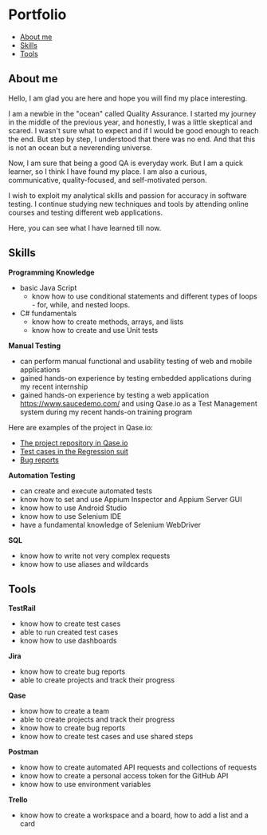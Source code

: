# Portfolio
 * [About me](#about-me)
 * [Skills](#skills)
 * [Tools](#tools)
 
## About me
Hello, I am glad you are here and hope you will find my place interesting. 

I am a newbie in the "ocean" called Quality Assurance. I started my journey in the middle of the previous year, and honestly, I was a little skeptical and scared. I wasn't sure what to expect and if I would be good enough to reach the end. But step by step, I understood that there was no end. And that this is not an ocean but a neverending universe.

Now, I am sure that being a good QA is everyday work. But I am a quick learner, so I think I have found my place. I am also a curious, communicative, quality-focused, and self-motivated person.

I wish to exploit my analytical skills and passion for accuracy in software testing. I continue studying new techniques and tools by attending online courses and testing different web applications.

Here, you can see what I have learned till now.
 
 ## Skills
 __Programming Knowledge__
  * basic Java Script
    - know how to use conditional statements and different types of loops - for, while, and nested loops.
  * C# fundamentals
    - know how to create methods, arrays, and lists
    - know how to create and use Unit tests

__Manual Testing__
  * can perform manual functional and usability testing of web and mobile applications
  * gained hands-on experience by testing embedded applications during my recent internship
  * gained hands-on experience by testing a web application https://www.saucedemo.com/ and using Qase.io as a Test Management system during my recent hands-on training program

Here are examples of the project in Qase.io: 
* [The project repository in Qase.io](https://drive.google.com/file/d/1sWiQGOzPJWiby3oGnoPP01SLqKMZwifl/view?usp=sharing)
* [Test cases in the Regression suit](https://drive.google.com/file/d/1Lh-ZD0vc1av_PzVMN_ryXjLkFNg5nEPJ/view?usp=sharing)
* [Bug reports](https://drive.google.com/file/d/1buRkskAfgL3cRWWpg6LZP1XUD-EMf7gj/view?usp=sharing)

__Automation Testing__
 * can create and execute automated tests
 * know how to set and use Appium Inspector and Appium Server GUI
 * know how to use Android Studio
 * know how to use Selenium IDE
 * have a fundamental knowledge of Selenium WebDriver

__SQL__
 * know how to write not very complex requests
 * know how to use aliases and wildcards
 
    
 ## Tools
 
 __TestRail__
  * know how to create test cases 
  * able to run created test cases
  * know how to use dashboards 
  
__Jira__
  * know how to create bug reports
  * able to create projects and track their progress

__Qase__
  * know how to create a team
  * able to create projects and track their progress
  * know how to create bug reports
  * know how to create test cases and use shared steps
  
 __Postman__
  * know how to create automated API requests and collections of requests
  * know how to create a personal access token for the GitHub API 
  * know how to use environment variables

 __Trello__
  * know how to create a workspace and a board, how to add a list and a card

